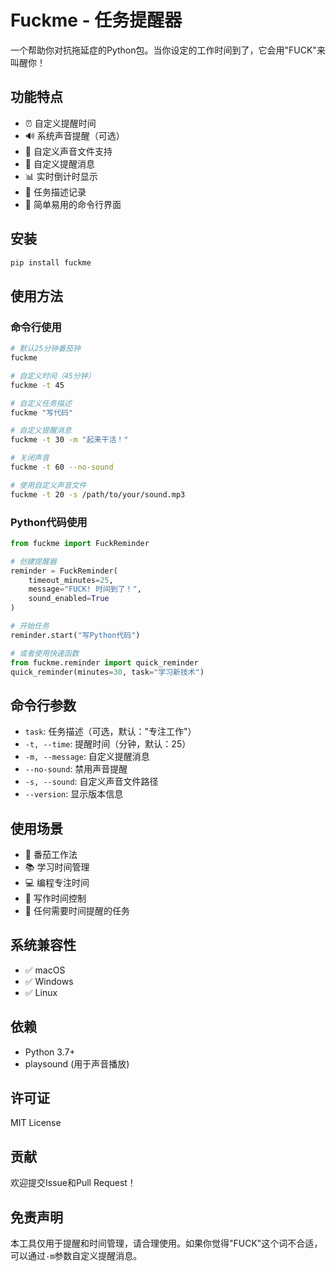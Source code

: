 # Fuckme - 任务提醒器

一个帮助你对抗拖延症的Python包。当你设定的工作时间到了，它会用"FUCK"来叫醒你！

## 功能特点

- ⏰ 自定义提醒时间
- 🔊 系统声音提醒（可选）
- 🎵 自定义声音文件支持
- 💬 自定义提醒消息
- 📊 实时倒计时显示
- 🎯 任务描述记录
- 🚀 简单易用的命令行界面

## 安装

```bash
pip install fuckme
```

## 使用方法

### 命令行使用

```bash
# 默认25分钟番茄钟
fuckme

# 自定义时间（45分钟）
fuckme -t 45

# 自定义任务描述
fuckme "写代码"

# 自定义提醒消息
fuckme -t 30 -m "起来干活！"

# 关闭声音
fuckme -t 60 --no-sound

# 使用自定义声音文件
fuckme -t 20 -s /path/to/your/sound.mp3
```

### Python代码使用

```python
from fuckme import FuckReminder

# 创建提醒器
reminder = FuckReminder(
    timeout_minutes=25,
    message="FUCK! 时间到了！",
    sound_enabled=True
)

# 开始任务
reminder.start("写Python代码")

# 或者使用快速函数
from fuckme.reminder import quick_reminder
quick_reminder(minutes=30, task="学习新技术")
```

## 命令行参数

- `task`: 任务描述（可选，默认："专注工作"）
- `-t, --time`: 提醒时间（分钟，默认：25）
- `-m, --message`: 自定义提醒消息
- `--no-sound`: 禁用声音提醒
- `-s, --sound`: 自定义声音文件路径
- `--version`: 显示版本信息

## 使用场景

- 🍅 番茄工作法
- 📚 学习时间管理
- 💻 编程专注时间
- 📝 写作时间控制
- 🎯 任何需要时间提醒的任务

## 系统兼容性

- ✅ macOS
- ✅ Windows
- ✅ Linux

## 依赖

- Python 3.7+
- playsound (用于声音播放)

## 许可证

MIT License

## 贡献

欢迎提交Issue和Pull Request！

## 免责声明

本工具仅用于提醒和时间管理，请合理使用。如果你觉得"FUCK"这个词不合适，可以通过`-m`参数自定义提醒消息。